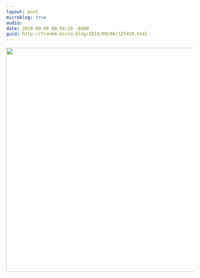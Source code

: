 ```yaml
---
layout: post
microblog: true
audio: 
date: 2018-09-06 08:54:19 -0400
guid: http://frankm.micro.blog/2018/09/06/125419.html
---
```



<img src="http://frankmcpherson.blog/uploads/2018/dd90ad916c.jpg" width="600" height="600" />
